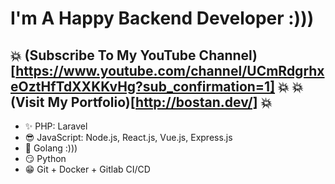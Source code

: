 # I'm A Happy Backend Developer :)))

💥 (Subscribe To My YouTube Channel)[https://www.youtube.com/channel/UCmRdgrhxeOztHfTdXXKKvHg?sub_confirmation=1] 💥
💥 (Visit My Portfolio)[http://bostan.dev/] 💥
---
 - ✨ PHP: Laravel
 - 😎 JavaScript: Node.js, React.js, Vue.js, Express.js
 - 💙 Golang :)))
 - 😏 Python
 - 😁 Git + Docker + Gitlab CI/CD

